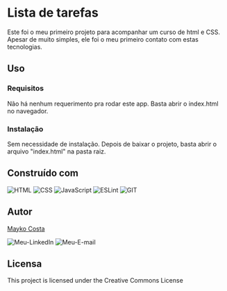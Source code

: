 # Lista de tarefas

Este foi o meu primeiro projeto para acompanhar um curso de html e CSS. Apesar de muito simples, ele foi o meu primeiro contato com estas tecnologias. 

## Uso


### Requisitos

Não há nenhum requerimento pra rodar este app. Basta abrir o index.html no navegador.

### Instalação

Sem necessidade de instalação. Depois de baixar o projeto, basta abrir o arquivo "index.html" na pasta raiz.

## Construído com

![HTML](https://img.shields.io/badge/HTML5-E34F26?style=for-the-badge&logo=html5&logoColor=white)
![CSS](https://img.shields.io/badge/CSS3-1572B6?style=for-the-badge&logo=css3&logoColor=white)
![JavaScript](https://img.shields.io/badge/JavaScript-F7DF1E?style=for-the-badge&logo=javascript&logoColor=black)
![ESLint](https://img.shields.io/badge/ESLint-4B3263?style=for-the-badge&logo=eslint&logoColor=white)
![GIT](https://img.shields.io/badge/GIT-E44C30?style=for-the-badge&logo=git&logoColor=white)


## Autor

[Mayko Costa](https://github.com/Maykopr)

![Meu-LinkedIn](https://img.shields.io/badge/LinkedIn-0077B5?style=for-the-badge&logo=linkedin&logoColor=white)
![Meu-E-mail](https://img.shields.io/badge/Microsoft_Outlook-0078D4?style=for-the-badge&logo=microsoft-outlook&logoColor=white)

## Licensa

This project is licensed under the Creative Commons License
